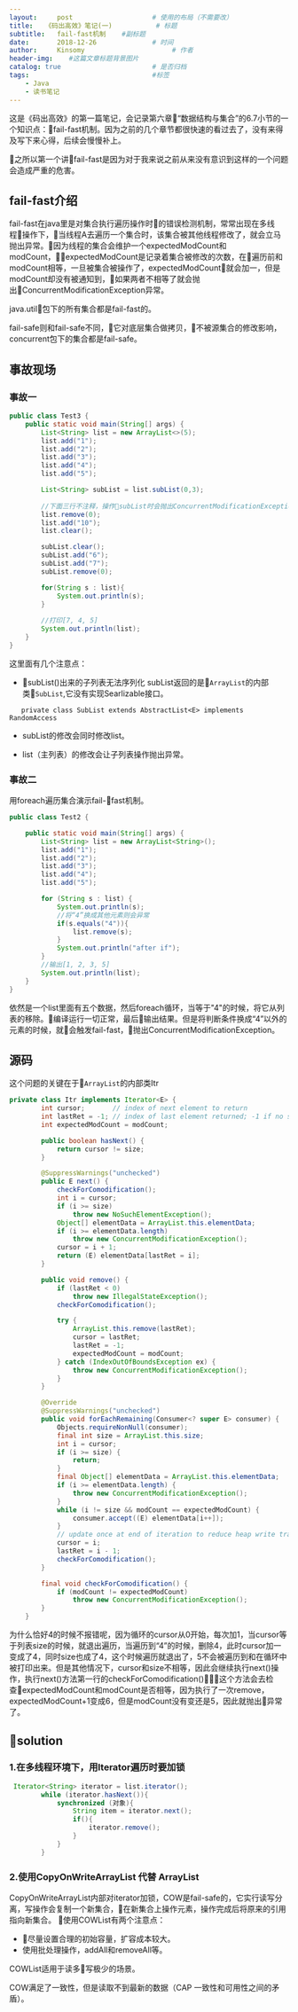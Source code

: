 ```yaml
---
layout:     post                    # 使用的布局（不需要改）
title:   《码出高效》笔记(一)           # 标题 
subtitle:   fail-fast机制    #副标题
date:       2018-12-26              # 时间
author:     Kinsomy                      # 作者
header-img:    #这篇文章标题背景图片
catalog: true                       # 是否归档
tags:                               #标签
    - Java
    - 读书笔记
---
```


这是《码出高效》的第一篇笔记，会记录第六章“数据结构与集合”的6.7小节的一个知识点：fail-fast机制。因为之前的几个章节都很快速的看过去了，没有来得及写下来心得，后续会慢慢补上。

之所以第一个讲fail-fast是因为对于我来说之前从来没有意识到这样的一个问题会造成严重的危害。

## fail-fast介绍
fail-fast在java里是对集合执行遍历操作时的错误检测机制，常常出现在多线程操作下，当线程A去遍历一个集合时，该集合被其他线程修改了，就会立马抛出异常。因为线程的集合会维护一个expectedModCount和modCount，expectedModCount是记录着集合被修改的次数，在遍历前和modCount相等，一旦被集合被操作了，expectedModCount就会加一，但是modCount却没有被通知到，如果两者不相等了就会抛出ConcurrentModificationException异常。

java.util包下的所有集合都是fail-fast的。

fail-safe则和fail-safe不同，它对底层集合做拷贝，不被源集合的修改影响，concurrent包下的集合都是fail-safe。

## 事故现场
### 事故一
```java
public class Test3 {
    public static void main(String[] args) {
        List<String> list = new ArrayList<>(5);
        list.add("1");
        list.add("2");
        list.add("3");
        list.add("4");
        list.add("5");

        List<String> subList = list.subList(0,3);
        
        //下面三行不注释，操作subList时会抛出ConcurrentModificationException
        list.remove(0);
        list.add("10");
        list.clear();

        subList.clear();
        subList.add("6");
        subList.add("7");
        subList.remove(0);

        for(String s : list){
            System.out.println(s);
        }
        
        //打印[7, 4, 5]
        System.out.println(list);
    }
}

```
这里面有几个注意点：
* subList()出来的子列表无法序列化
subList返回的是`ArrayList`的内部类`SubList`,它没有实现Searlizable接口。


`    private class SubList extends AbstractList<E> implements RandomAccess
`

* subList的修改会同时修改list。

* list（主列表）的修改会让子列表操作抛出异常。

### 事故二

用foreach遍历集合演示fail-fast机制。
```java
public class Test2 {

    public static void main(String[] args) {
        List<String> list = new ArrayList<String>();
        list.add("1");
        list.add("2");
        list.add("3");
        list.add("4");
        list.add("5");

        for (String s : list) {
            System.out.println(s);
            //将“4”换成其他元素则会异常
            if(s.equals("4")){
                list.remove(s);
            }
            System.out.println("after if");
        }
        //输出[1, 2, 3, 5]
        System.out.println(list);
    }
}
```

依然是一个list里面有五个数据，然后foreach循环，当等于"4"的时候，将它从列表的移除。编译运行一切正常，最后输出结果。但是将判断条件换成“4”以外的元素的时候，就会触发fail-fast，抛出ConcurrentModificationException。


## 源码
这个问题的关键在于`ArrayList`的内部类Itr
```java
private class Itr implements Iterator<E> {
        int cursor;       // index of next element to return
        int lastRet = -1; // index of last element returned; -1 if no such
        int expectedModCount = modCount;

        public boolean hasNext() {
            return cursor != size;
        }

        @SuppressWarnings("unchecked")
        public E next() {
            checkForComodification();
            int i = cursor;
            if (i >= size)
                throw new NoSuchElementException();
            Object[] elementData = ArrayList.this.elementData;
            if (i >= elementData.length)
                throw new ConcurrentModificationException();
            cursor = i + 1;
            return (E) elementData[lastRet = i];
        }

        public void remove() {
            if (lastRet < 0)
                throw new IllegalStateException();
            checkForComodification();

            try {
                ArrayList.this.remove(lastRet);
                cursor = lastRet;
                lastRet = -1;
                expectedModCount = modCount;
            } catch (IndexOutOfBoundsException ex) {
                throw new ConcurrentModificationException();
            }
        }

        @Override
        @SuppressWarnings("unchecked")
        public void forEachRemaining(Consumer<? super E> consumer) {
            Objects.requireNonNull(consumer);
            final int size = ArrayList.this.size;
            int i = cursor;
            if (i >= size) {
                return;
            }
            final Object[] elementData = ArrayList.this.elementData;
            if (i >= elementData.length) {
                throw new ConcurrentModificationException();
            }
            while (i != size && modCount == expectedModCount) {
                consumer.accept((E) elementData[i++]);
            }
            // update once at end of iteration to reduce heap write traffic
            cursor = i;
            lastRet = i - 1;
            checkForComodification();
        }

        final void checkForComodification() {
            if (modCount != expectedModCount)
                throw new ConcurrentModificationException();
        }
    }
```
为什么恰好4的时候不报错呢，因为循环的cursor从0开始，每次加1，当cursor等于列表size的时候，就退出遍历，当遍历到“4”的时候，删除4，此时cursor加一变成了4，同时size也成了4，这个时候遍历就退出了，5不会被遍历到和在循环中被打印出来。但是其他情况下，cursor和size不相等，因此会继续执行next()操作，执行next()方法第一行的checkForComodification()，这个方法会去检查expectedModCount和modCount是否相等，因为执行了一次remove，expectedModCount+1变成6，但是modCount没有变还是5，因此就抛出异常了。

## solution
### 1.在多线程环境下，用Iterator遍历时要加锁
```java
 Iterator<String> iterator = list.iterator();
        while (iterator.hasNext()){
            synchronized (对象){
                String item = iterator.next();
                if(){
                    iterator.remove();
                }
            }
        }

```

### 2.使用CopyOnWriteArrayList 代替 ArrayList
CopyOnWriteArrayList内部对iterator加锁，COW是fail-safe的，它实行读写分离，写操作会复制一个新集合，在新集合上操作元素，操作完成后将原来的引用指向新集合。

使用COWList有两个注意点：
* 尽量设置合理的初始容量，扩容成本较大。
* 使用批处理操作，addAll和removeAll等。

COWList适用于读多写极少的场景。

COW满足了一致性，但是读取不到最新的数据（CAP 一致性和可用性之间的矛盾）。